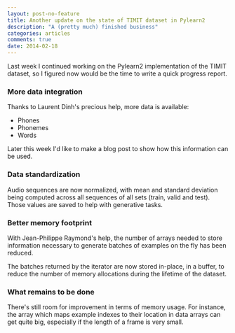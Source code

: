 ```yaml
---
layout: post-no-feature
title: Another update on the state of TIMIT dataset in Pylearn2
description: "A (pretty much) finished business"
categories: articles
comments: true
date: 2014-02-18
---
```


Last week I continued working on the Pylearn2 implementation of the TIMIT
dataset, so I figured now would be the time to write a quick progress report.

### More data integration

Thanks to Laurent Dinh's precious help, more data is available:

* Phones
* Phonemes
* Words

Later this week I'd like to make a blog post to show how this information can be
used.

### Data standardization

Audio sequences are now normalized, with mean and standard deviation being
computed across all sequences of all sets (train, valid and test). Those
values are saved to help with generative tasks.

### Better memory footprint

With Jean-Philippe Raymond's help, the number of arrays needed to store
information necessary to generate batches of examples on the fly has been
reduced.

The batches returned by the iterator are now stored in-place, in a buffer, to
reduce the number of memory allocations during the lifetime of the dataset.

### What remains to be done

There's still room for improvement in terms of memory usage. For instance, the
array which maps example indexes to their location in data arrays can get quite
big, especially if the length of a frame is very small.
